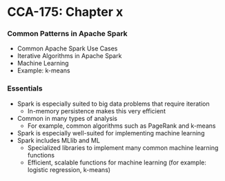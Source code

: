 # CCA-175: Chapter x

### Common Patterns in Apache Spark

- Common Apache Spark Use Cases 
- Iterative Algorithms in Apache Spark 
- Machine Learning
- Example: k-means

### Essentials

- Spark is especially suited to big data problems that require iteration 
  - In-memory persistence makes this very efficient 
- Common in many types of analysis 
  - For example, common algorithms such as PageRank and k-means 
- Spark is especially well-suited for implementing machine learning
- Spark includes MLlib and ML 
  - Specialized libraries to implement many common machine learning functions 
  - Efficient, scalable functions for machine learning (for example: logistic regression, k-means)
